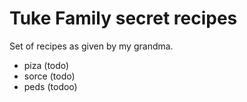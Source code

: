 # Tuke Family secret recipes

Set of recipes as given by my grandma.

 - piza (todo)
 - sorce (todo)
 - peds (todoo)
